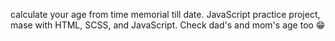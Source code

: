 calculate your age from time memorial till date.
JavaScript practice project, mase with HTML, SCSS, and JavaScript.
Check dad's and mom's age too 😁 

